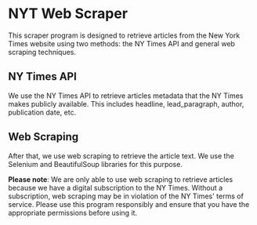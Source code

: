 # NYT Web Scraper

This scraper program is designed to retrieve articles from the New York Times website using two methods: the NY Times API and general web scraping techniques.

## NY Times API
We use the NY Times API to retrieve articles metadata that the NY Times makes publicly available. This includes headline, lead_paragraph, author, publication date, etc. 

## Web Scraping
After that, we use web scraping to retrieve the article text. We use the Selenium and BeautifulSoup libraries for this purpose.

**Please note**: We are only able to use web scraping to retrieve articles because we have a digital subscription to the NY Times. Without a subscription, web scraping may be in violation of the NY Times' terms of service. Please use this program responsibly and ensure that you have the appropriate permissions before using it.
